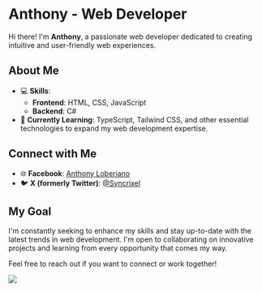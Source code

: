 # Anthony - Web Developer

Hi there! I'm **Anthony**, a passionate web developer dedicated to creating intuitive and user-friendly web experiences. 

## About Me
- 💻 **Skills**: 
  - **Frontend**: HTML, CSS, JavaScript
  - **Backend**: C#
- 🌱 **Currently Learning**: TypeScript, Tailwind CSS, and other essential technologies to expand my web development expertise.

## Connect with Me
- 🌐 **Facebook**: [Anthony Loberiano](https://www.facebook.com/anthony.loberiano.39)
- 🐦 **X (formerly Twitter)**: [@Syncrixel](https://twitter.com/Syncrixel?t=oSdoZuy78uY4m5mVE3VzQw&s=09)

## My Goal
I'm constantly seeking to enhance my skills and stay up-to-date with the latest trends in web development. I'm open to collaborating on innovative projects and learning from every opportunity that comes my way.

Feel free to reach out if you want to connect or work together!


**<img src= "https://media.tenor.com/xg3AGynh6rMAAAAM/ayumu-uehara-ayumu-nod.gif">**
